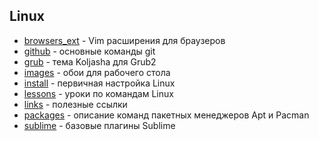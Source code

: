 ## Linux

* [browsers_ext](https://github.com/Koljasha/Linux/tree/master/browsers_ext) - Vim расширения для браузеров
* [github](https://github.com/Koljasha/Linux/tree/master/github) - основные команды git
* [grub](https://github.com/Koljasha/Linux/tree/master/grub) - тема Koljasha для Grub2
* [images](https://github.com/Koljasha/Linux/tree/master/images) - обои для рабочего стола
* [install](https://github.com/Koljasha/Linux/tree/master/install) - первичная настройка Linux
* [lessons](https://github.com/Koljasha/Linux/tree/master/lessons) - уроки по командам Linux
* [links](https://github.com/Koljasha/Linux/tree/master/links) - полезные ссылки
* [packages](https://github.com/Koljasha/Linux/tree/master/packages) - описание команд пакетных менеджеров Apt и Pacman
* [sublime](https://github.com/Koljasha/Linux/tree/master/sublime) - базовые плагины Sublime
